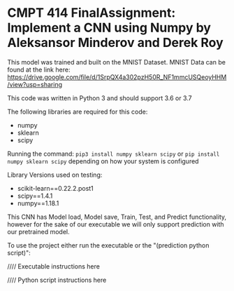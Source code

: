 # CMPT 414 FinalAssignment: Implement a CNN using Numpy by Aleksansor Minderov and Derek Roy

This model was trained and built on the MNIST Dataset. MNIST Data can be found at the link here: https://drive.google.com/file/d/1SrpQX4a302pzH50R_NF1mmcUSQeoyHHM/view?usp=sharing

This code was written in Python 3 and should support 3.6 or 3.7

The following libraries are required for this code: 
- numpy
- sklearn
- scipy 

Running the command: `pip3 install numpy sklearn scipy` or `pip install numpy sklearn scipy` depending on how your system is configured

Library Versions used on testing:
- scikit-learn==0.22.2.post1
- scipy==1.4.1
- numpy==1.18.1

This CNN has Model load, Model save, Train, Test, and Predict functionality, however for the sake of our executable we will only support prediction with our pretrained model. 

To use the project either run the executable or the "(prediction python script)": 

//// Executable instructions here

//// Python script instructions here 

